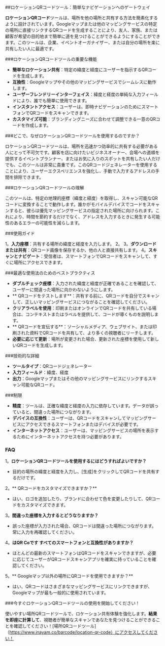 ##ロケーションQRコードツール：簡単なナビゲーションへのゲートウェイ

**ロケーションQRコード**ツールは、場所を他の場所と共有する方法を簡素化するように設計されています。Googleマップまたは他のマッピングサービスの特定の場所に直接リンクするQRコードを生成することにより、友人、家族、または顧客が希望の目的地まで簡単に道を見つけることができるようにすることができます。このツールは、企業、イベントオーガナイザー、または自分の場所を楽に共有したい人に最適です。

###ロケーションQRコードツールの重要な機能

-  **簡単なロケーション共有**：特定の緯度と経度にユーザーを指示するQRコードを生成します。
-  **互換性**：Googleマップやその他のマッピングサービスでシームレスに動作します。
-  **ユーザーフレンドリーインターフェイス**：緯度と経度の単純な入力フィールドにより、誰でも簡単に使用できます。
-  **インスタントアクセス**：ユーザーは、即時ナビゲーションのためにスマートフォンでQRコードをスキャンできます。
-  **カスタマイズ可能**：ブランディングニーズに合わせて調整できる一意のQRコードを作成します。

###どこで、なぜロケーションQRコードツールを使用するのですか？

ロケーションQRコードツールは、場所を迅速かつ効率的に共有する必要がある人にとって不可欠です。顧客を店に向けたいビジネスオーナー、会場への道順を提供するイベントプランナー、またはお気に入りのスポットを共有したい人だけでも、このツールは非常に貴重です。このQRコードジェネレーターを使用することにより、ユーザーエクスペリエンスを強化し、手動で入力するアドレスの手間を排除できます。

###ロケーションQRコードツールの理解

このツールは、特定の地理的座標（緯度と経度）を取得し、スキャン可能なQRコードに変換することで動作します。誰かがモバイルデバイスでコードをスキャンすると、彼らは優先マッピングサービスの指定された場所に向けられます。これにより、時間を節約するだけでなく、アドレスを入力するときに発生する可能性のあるエラーの可能性を減らします。

###使用ガイド

1。**入力座標**：共有する場所の緯度と経度を入力します。
2。
3。**ダウンロードまたは共有**：QRコード画像を保存するか、他の人と直接共有します。
4。**スキャンとナビゲート**：受信者は、スマートフォンでQRコードをスキャンして、すぐに場所にアクセスできます。

###最適な使用法のためのベストプラクティス

-  **ダブルチェック座標**：入力された緯度と経度が正確であることを確認して、ユーザーに間違った場所に向かわないようにします。
-  ** QRコードをテストします**：共有する前に、QRコードを自分でスキャンして、正しいマッピングサービスにつながることを確認してください。
-  **クリアラベルを使用**：印刷またはオンラインでQRコードを共有している場合は、コンテキストまたはラベルを提供して、コードが導くものを説明します。
-  ** QRコードを宣伝する**：ソーシャルメディア、ウェブサイト、または印刷された資料でQRコードを共有して、より多くの視聴者にリーチします。
-  **必要に応じて更新**：場所が変更された場合、更新された座標を使用して新しいQRコードを生成します。

###技術的な詳細

-  **ツールタイプ**：QRコードジェネレーター
-  **入力フィールド**：緯度、経度
-  **出力**：Googleマップまたはその他のマッピングサービスにリンクするスキャン可能なQRコード。

###制限

-  **精度**：ツールは、正確な緯度と経度の入力に依存しています。データが誤っていると、間違った場所につながります。
-  **デバイスの互換性**：ユーザーは、QRコードをスキャンしてマッピングサービスにアクセスできるスマートフォンまたはデバイスが必要です。
-  **インターネットアクセス**：ユーザーは、マッピングサービスの場所を表示するためにインターネットアクセスを持つ必要があります。

### FAQ

1。**ロケーションQRコードツールを使用するにはどうすればよいですか？**
- 目的の場所の緯度と経度を入力し、[生成]をクリックしてQRコードを共有するだけです。

2。** QRコードをカスタマイズできますか？**
- はい、ロゴを追加したり、ブランドに合わせて色を変更したりして、QRコードをカスタマイズできます。

3。**間違った座標を入力するとどうなりますか？**
- 誤った座標が入力された場合、QRコードは間違った場所につながります。常に入力を再確認してください。

4。**はQR Coです すべてのスマートフォンと互換性がありますか？**
- ほとんどの最新のスマートフォンはQRコードをスキャンできますが、必要に応じてユーザーがQRコードスキャンアプリを確実に持っていることを確認してください。

5。** Googleマップ以外の場所にQRコードを使用できますか？**
- はい、QRコードはさまざまなマッピングサービスにリンクできますが、Googleマップが最も一般的に使用されています。

###今すぐロケーションQRコードツールの使用を開始してください！

使いやすい場所QRコードツールで、ロケーション共有体験を強化します。**結果を即座に計算して**、視聴者が簡単なスキャンであなたを見つけることができることを確認してください！[場所QRコードツール]（https://www.inayam.co/barcode/location-qr-code）にアクセスしてください！